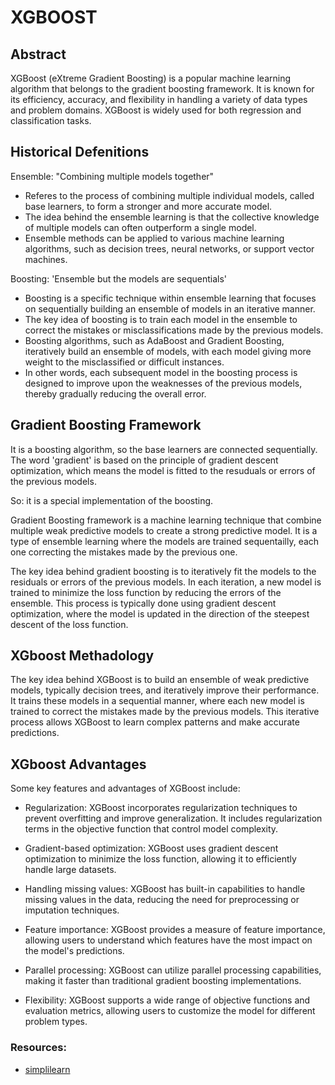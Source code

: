 # XGBOOST

## Abstract
XGBoost (eXtreme Gradient Boosting) is a popular machine learning algorithm that belongs to the gradient boosting framework. It is known for its efficiency, accuracy, and flexibility in handling a variety of data types and problem domains. XGBoost is widely used for both regression and classification tasks.

## Historical Defenitions
Ensemble: "Combining multiple models together"
- Referes to the process of combining multiple individual models, called base learners, to form a stronger and more accurate model.
- The idea behind the ensemble learning is that the collective knowledge of multiple models can often outperform a single model.
- Ensemble methods can be applied to various machine learning algorithms, such as decision trees, neural networks, or support vector machines.

Boosting: 'Ensemble but the models are sequentials'
- Boosting is a specific technique within ensemble learning that focuses on sequentially building an ensemble of models in an iterative manner. 
- The key idea of boosting is to train each model in the ensemble to correct the mistakes or misclassifications made by the previous models. 
- Boosting algorithms, such as AdaBoost and Gradient Boosting, iteratively build an ensemble of models, with each model giving more weight to the misclassified or difficult instances.
- In other words, each subsequent model in the boosting process is designed to improve upon the weaknesses of the previous models, thereby gradually reducing the overall error.

## Gradient Boosting Framework
It is a boosting algorithm, so the base learners are connected sequentially. The word 'gradient' is based on the principle of gradient descent optimization, which means the model is fitted to the resuduals or errors of the previous models.

So: it is a special implementation of the boosting.

Gradient Boosting framework is a machine learning technique that combine multiple weak predictive models to create a strong predictive model. It is a type of ensemble learning where the models are trained sequentailly, each one correcting the mistakes made by the previous one.

The key idea behind gradient boosting is to iteratively fit the models to the residuals or errors of the previous models. In each iteration, a new model is trained to minimize the loss function by reducing the errors of the ensemble. This process is typically done using gradient descent optimization, where the model is updated in the direction of the steepest descent of the loss function.

## XGboost Methadology
The key idea behind XGBoost is to build an ensemble of weak predictive models, typically decision trees, and iteratively improve their performance. It trains these models in a sequential manner, where each new model is trained to correct the mistakes made by the previous models. This iterative process allows XGBoost to learn complex patterns and make accurate predictions.

## XGboost Advantages
Some key features and advantages of XGBoost include:

- Regularization: XGBoost incorporates regularization techniques to prevent overfitting and improve generalization. It includes regularization terms in the objective function that control model complexity.

- Gradient-based optimization: XGBoost uses gradient descent optimization to minimize the loss function, allowing it to efficiently handle large datasets.

- Handling missing values: XGBoost has built-in capabilities to handle missing values in the data, reducing the need for preprocessing or imputation techniques.

- Feature importance: XGBoost provides a measure of feature importance, allowing users to understand which features have the most impact on the model's predictions.

- Parallel processing: XGBoost can utilize parallel processing capabilities, making it faster than traditional gradient boosting implementations.

- Flexibility: XGBoost supports a wide range of objective functions and evaluation metrics, allowing users to customize the model for different problem types.

### Resources:
- [simplilearn](https://www.simplilearn.com/what-is-xgboost-algorithm-in-machine-learning-article)